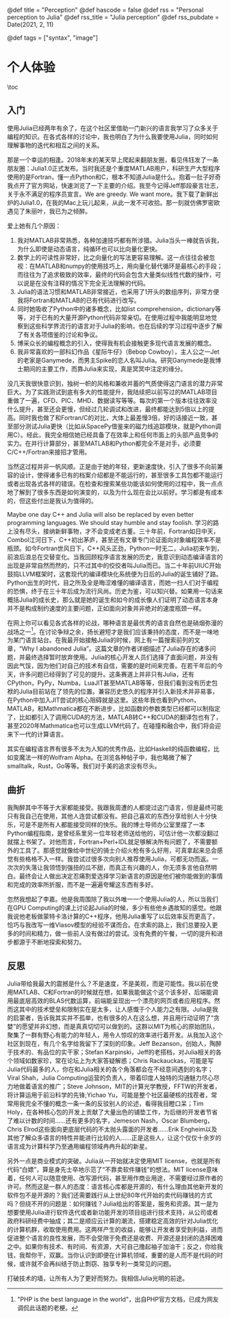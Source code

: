 @def title = "Perception"
@def hascode = false
@def rss = "Personal perception to Julia"
@def rss_title = "Julia perception"
@def rss_pubdate = Date(2021, 2, 11)

@def tags = ["syntax", "image"]

# 个人体验

\toc

## 入门

使用Julia已经两年有余了，在这个社区里借助一门新兴的语言我学习了众多关于编程的知识。在各式各样的讨论中，我也明白了为什么我要使用Julia，同时如何理解事物的迭代和相互之间的关系。

那是一个幸运的相逢。2018年末的某天早上爬起来翻朋友圈，看见伟钰发了一条朋友圈：Julia1.0正式发布。当时我还是个重度MATLAB用户，科研生产大型程序使用的是Fortran，懂一点Python和C，根本不知道Julia是什么。抱着一肚子好奇我点开了官方网站，快速浏览了一下主要的介绍。我至今记得Jeff那段豪言壮志，关于永不满足的程序员宣言。We are greedy. We want more。我下载了新鲜出炉的Julia1.0，在我的Mac上玩儿起来，从此一发不可收拾。那一刻就仿佛罗密欧遇见了朱丽叶，我已为之倾醉。

爱上她有几个原因：

1. 我对MATLAB非常熟悉，各种加速技巧都有所涉猎。Julia当头一棒就告诉我，为什么即使是动态语言，纯循环也可以比向量化更快。
2. 数学上的可读性非常好，比之向量化的写法更容易理解。这一点往往会被忽视：在MATLAB和numpy的使用技巧上，用向量化替代循环是最核心的手段；而往往为了追求极致的效率，最终的代码会包含大量类似线性代数的操作，可以说是在没有注释的情况下完全无法理解的代码。
3. Julia的语法习惯和MATLAB非常接近，也采用了1开头的数组序列，非常方便我将Fortran和MATLAB的已有代码进行改写。
4. 同时她吸收了Python中的诸多概念，比如list comprehension，dictionary等等，对于已有的大量开源Python代码非常亲切。在使用过程中我能明显地觉察到这些科学界流行的语言对于Julia的影响，也在后续的学习过程中逐步了解了有关各项借鉴的讨论和争议。
5. 博采众长的编程概念的引入，使得我有机会接触更多现代语言发展的概念。
6. 我非常喜欢的一部科幻作品《星际牛仔》（Bebop Cowboy），主人公之一Jet的老家是Ganymede，而男主Spike的恋人名叫Julia。研究Ganymede是我博士期间的主要工作，而靠Julia来实现，真是冥冥中注定的缘分。

没几天我很快意识到，独树一帜的风格和兼收并蓄的气质使得这门语言的潜力非常巨大。为了实践测试到底有多大的性能提升，我陆续把以前写过的MATLAB项目重做了一遍，CFD、PIC、MHD、数据读写等等。每次的第一个版本往往效率没什么提升，甚至还会更慢，但经过几轮调试和改进，最终都能达到5倍以上的提高。同时我也做了和Fortran/C的对比，大体上最差慢3倍，好的话接近一致，甚至部分测试Julia更快（比如从SpacePy借鉴来的磁力线追踪模块，就是Python调用C）。经此，我完全相信她已经具备了在效率上和任何市面上的头部产品竞争的实力。在并行计算部分，甚至MATLAB和Python都完全不是对手，必须要C/C++/Fortran来接招才管用。

当然这过程并非一帆风顺。正是由于她的年轻，更新速度快，引入了很多不向前兼容的设计，使得诸多已有的档案介绍都是不能运行的，甚至很多工具包都不能运行或者出现各式各样的错误。在检查和搜索某些功能该如何使用的过程中，我一点点地了解到了很多东西是如何演变的，以及为什么现在会比以前好。学习都是有成本的，但这些付出是我认为值得的。

Maybe one day C++ and Julia will also be replaced by even better programming languages. We should stay humble and stay foolish. 学习的路上没有尽头，接纳新鲜事物，才不会变成老古董。三十年前，Fortran如日中天，Combol江河日下，C++初出茅庐，甚至还有文章专门论证面向对象编程效率不是瓶颈。如今Fortran世风日下，C++风头正劲，Python一时无二，Julia初来乍到，前浪后浪总在交替变化。当我回顾程序语言发展的历史，我意识到动态编译语言的出现是非常自然而然的，只不过其中的佼佼者叫Julia而已。当二十年前UIUC开始鼓捣LLVM框架时，这套现代的编译模块化系统便为日后的Julia的诞生铺好了路。Python出生的时代，目之所及全是晦涩难懂的编译语言，而她一扫人们对于编程的恐惧，终于在三十年后成为流行风尚。历史为鉴，可以知兴替。如果用一句话来概括Julia的成长史，那么就是她的诞生和如今的成长像人们证明了动态语言本身并不是构成制约速度的主要问题，正如面向对象并非绝对的速度瓶颈一样。

在网上你可以看见各式各样的论战，哪种语言是最优秀的语言自然也是硝烟弥漫的战场之一[^1]。在讨论争辩之余，扬长避短才是我们应该秉持的态度，而不是一味地为某门语言站台。在我最开始接触Julia的时候，网上有一篇搜索前列的文章，“Why I abandoned Julia”。这篇文章的作者详细描述了Julia存在的诸多问题，并最终选择暂时放弃使用。Julia的核心开发人员们选择了直面问题，并没有因此气馁，因为他们对自己的技术有自信，需要的是时间来完善。在若干年后的今天，许多问题已经得到了可见的提升。这条赛道上并非只有Julia，还有CPython，PyPy，Numba，LuaJIT甚至MATLAB等等，但我们看到没有历史包袱的Julia目前站在了领先的位置。兼容历史悠久的程序并引入新技术并非易事，在Python中加入JIT尝试的核心阻碍就是这里。这些年我也看到Python，MATLAB，和Mathmatica都在不断进步，比如函数的参数类型已经都可以制指定了，比如都引入了调用CUDA的方法，MATLAB转C++和CUDA的翻译包也有了，甚至2020年Mathmatica也可以生成LLVM代码了。在碰撞和融合中，我们将会迎来下一代的计算语言。

其实在编程语言界有很多不太为人知的优秀作品，比如Haskell的纯函数编程，比如变魔法一样的Wolfram Alpha。在浏览各种帖子中，我也略微了解了smalltalk，Rust，Go等等。我们对于美的追求没有尽头。

## 曲折

我陶醉其中不等于大家都能接受。我跟我周遭的人都提过这门语言，但是最终可能只有我自己在使用，其他人连尝试都没有。把自己喜欢的东西分享给别人十分快乐，可是不是所有人都能接受同样的快乐。我的博士导师办公室里摆了一本Python编程指南，是曾经系里另一位年轻老师送给他的，可估计他一次都没翻过就摆上书架了。对他而言，Fortran+Perl+IDL就足够解决所有问题了，不需要额外的工具了。那感觉就像给中世纪的骑士介绍火枪有多么好用，可真拿起来总会感觉有些格格不入一样。我尝试过很多次向别人推荐使用Julia，可都无功而返。一次次的失落让我领悟到强扭的瓜不甜，而真正有兴趣的人，你无须多言他自然明白。最终会让人做出决定忍痛割爱选择学习新语言的原因是他们被你能做到的事情和完成的效率所折服，而不是一遍遍夸耀这东西有多好。

忽然我想起了李嘉。他是我周围除了我以外唯一一个使用Julia的人，所以当我们在GPU Computing的课上讨论起Julia的时候，多少有些他乡遇故知的感觉。他跟我说他老板做蒙特卡洛计算的C++程序，他用Julia重写了以后效率反而更高了，恰巧与我改写一维Vlasov模型的经验不谋而合。在求索的路上，我们总要投入更多的时间和精力，做一些前人没有做过的尝试。没有免费的午餐，一切的提升和进步都源于不断地探索和努力。

## 反思

Julia带给我最大的震撼是什么？不是速度，不是美观，而是可能性。我以前在使用MATLAB、C和Fortran的时候就在想，如果我能做这个这个该多好，后端能调用最底层高效的BLAS代数运算，前端能呈现出一个漂亮的网页或者应用程序。然而这其中的技术壁垒和限制实在是太多，让人感慨于个人能力之有限。Julia是我的启蒙者，告诉我其实并不孤单，也有很多的人在这么想，并且用行动证明了“贪婪”的愿望并非幻想，而是真真切切可以做到的。这群以MIT为核心的原始团队，聚集了一群有野心有能力的年轻人，用令人惊叹的效率进行着开发。从我加入这个社区到现在，有几个名字给我留下了深刻的印象。Jeff Bezanson，创始人，陶醉于技术的、有品位的实干家；Stefan Karpinski，Jeff的老搭档，对Julia相关的各个领域如数家珍，常在论坛上为大家答疑解惑；Chris Rackauckas，可能是写Julia代码最多的人，你在和Julia相关的各个角落都会在不经意间遇到的名字；Viral Shah，Julia Computing运营的负责人，带着印度人独特的沟通魅力尽心尽力地做着语言的推广；Steve Johnson，MIT的计算光学教授，FFTW的开发者，将计算运用于前沿科学的先锋;Yichao Yu，可能是整个社区最硬核的找茬者，常常用我完全不懂的概念一条一条的反驳别人的论述，看得我目瞪口呆；Tim Holy，在各种核心包的开发上贡献了大量出色的铺垫工作，为后继的开发者节省了难以计数的时间......还有更多的名字，Jemeson Nash，Oscar Blumberg，Chris Elrod这些面向更底层代码的不太抛头露面的开发者......Erik Engheim以及其他了解众多语言的特性并能进行比较的人......正是这些人，让这个仅仅十余岁的语言成为计算科学乃至通用编程领域冉冉升起的新星。

另外一点是商业模式的突破。Julia从一开始就决定使用MIT license，也就是所有代码“白嫖”，算是身先士卒地示范了“不靠卖软件赚钱”的想法。MIT license意味着，任何人可以随意使用、改写源代码，甚至用作商业用途，不需要经过原作者的许可。然而这是一群人的态度：语言核心库都是开源的，有什么理由其他新开发的软件包不是开源的？我们还需要践行从上世纪80年代开始的卖代码赚钱的方式吗？但绕不开的问题是：如何赚钱？Julia给出的答案是，服务和资源。其一是为想要使用Julia进行软件迭代或者新功能开发的项目组进行技术支持，从公司或者政府科研经费中抽成；其二是顺应云计算的潮流，搭建稳定高效的针对Julia优化的计算机群，收取使用费用。这两样产生的收益，能够让开发者享受到利益，进而促进整个语言的良性发展，而不会受限于免费还是收费、开源还是封闭的选择困难之中。如果你有技术、有时间、有资源，大可自己撸起袖子加油干；反之，你给我钱，我帮你干，双赢。当你认识到即便在计算机领域，重要的是人而不是代码的时候，或许就不会再纠结于防止剽窃、独享专利一类常见的问题。

打破技术的墙，让所有人为了更好而努力。我相信Julia光明的前途。

[^1]: "PHP is the best language in the world"，出自PHP官方文档，已成为网友调侃此话题的老梗。